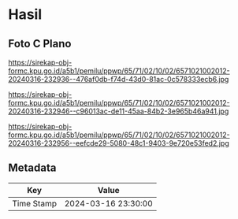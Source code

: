 # Hasil

## Foto C Plano

https://sirekap-obj-formc.kpu.go.id/a5b1/pemilu/ppwp/65/71/02/10/02/6571021002012-20240316-232936--476af0db-f74d-43d0-81ac-0c578333ecb6.jpg

https://sirekap-obj-formc.kpu.go.id/a5b1/pemilu/ppwp/65/71/02/10/02/6571021002012-20240316-232946--c96013ac-de11-45aa-84b2-3e965b46a941.jpg

https://sirekap-obj-formc.kpu.go.id/a5b1/pemilu/ppwp/65/71/02/10/02/6571021002012-20240316-232956--eefcde29-5080-48c1-9403-9e720e53fed2.jpg


## Metadata

| Key        | Value               |
| ---------- | ------------------- |
| Time Stamp | 2024-03-16 23:30:00 |



